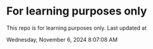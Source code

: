 # For learning purposes only
This repo is for learning purposes only.
Last updated at

Wednesday, November 6, 2024 8:07:08 AM

